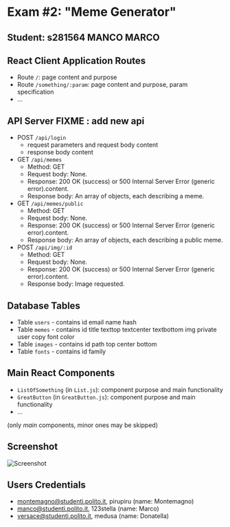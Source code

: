 # Exam #2: "Meme Generator"

## Student: s281564 MANCO MARCO

## React Client Application Routes

- Route `/`: page content and purpose
- Route `/something/:param`: page content and purpose, param specification
- ...

## API Server FIXME : add new api

- POST `/api/login`
  - request parameters and request body content
  - response body content
- GET `/api/memes`
  - Method: GET
  - Request body: None.
  - Response: 200 OK (success) or 500 Internal Server Error (generic error).content.
  - Response body: An array of objects, each describing a meme.
- GET `/api/memes/public`
  - Method: GET
  - Request body: None.
  - Response: 200 OK (success) or 500 Internal Server Error (generic error).content.
  - Response body: An array of objects, each describing a public meme.
- POST `/api/img/:id`
  - Method: GET
  - Request body: None.
  - Response: 200 OK (success) or 500 Internal Server Error (generic error).content.
  - Response body: Image requested.

## Database Tables

- Table `users` - contains id email name hash
- Table `memes` - contains id title texttop textcenter textbottom img private user copy font color
- Table `images` - contains id path top center bottom
- Table `fonts` - contains id family

## Main React Components

- `ListOfSomething` (in `List.js`): component purpose and main functionality
- `GreatButton` (in `GreatButton.js`): component purpose and main functionality
- ...

(only _main_ components, minor ones may be skipped)

## Screenshot

![Screenshot](./img/screenshot.jpg)

## Users Credentials

- montemagno@studenti.polito.it, pirupiru (name: Montemagno)
- manco@studenti.polito.it, 123stella (name: Marco)
- versace@studenti.polito.it, medusa (name: Donatella)
